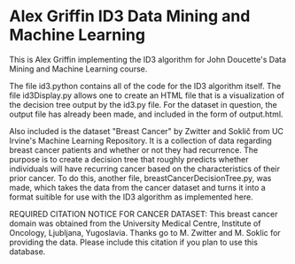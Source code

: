 # Alex Griffin ID3 Data Mining and Machine Learning
This is Alex Griffin implementing the ID3 algorithm for John Doucette's Data Mining and Machine Learning course.

The file id3.python contains all of the code for the ID3 algorithm itself. The file id3Display.py allows one to create an HTML file that is a visualization of the decision tree output by the id3.py file. For the dataset in question, the output file has already been made, and included in the form of output.html.

Also included is the dataset "Breast Cancer" by Zwitter and Soklič from UC Irvine's Machine Learning Repository. It is a collection of data regarding breast cancer patients and whether or not they had recurrence. The purpose is to create a decision tree that roughly predicts whether individuals will have recurring cancer based on the characteristics of their prior cancer. To do this, another file, breastCancerDecisionTree.py, was made, which takes the data from the cancer dataset and turns it into a format suitible for use with the ID3 algorithm as implemented here.

REQUIRED CITATION NOTICE FOR CANCER DATASET:
This breast cancer domain was obtained from the University Medical Centre, Institute of Oncology, Ljubljana, Yugoslavia. Thanks go to M. Zwitter and M. Soklic for providing the data. Please include this citation if you plan to use this database.
